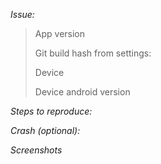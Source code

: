 *Issue:*



> App version
>
> Git build hash from settings:
>
> Device
>
> Device android version


*Steps to reproduce:*




*Crash (optional):*


*Screenshots*


